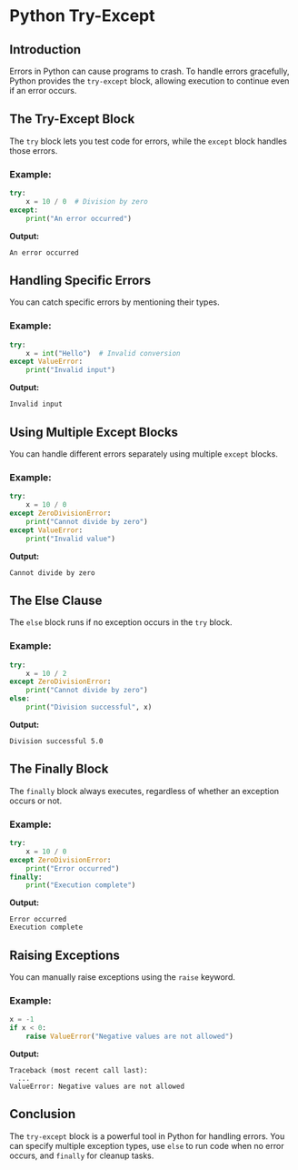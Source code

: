 # Python Try-Except

## Introduction

Errors in Python can cause programs to crash. To handle errors gracefully, Python provides the `try-except` block, allowing execution to continue even if an error occurs.

## The Try-Except Block

The `try` block lets you test code for errors, while the `except` block handles those errors.

### Example:

```python
try:
    x = 10 / 0  # Division by zero
except:
    print("An error occurred")
```

**Output:**

```
An error occurred
```

## Handling Specific Errors

You can catch specific errors by mentioning their types.

### Example:

```python
try:
    x = int("Hello")  # Invalid conversion
except ValueError:
    print("Invalid input")
```

**Output:**

```
Invalid input
```

## Using Multiple Except Blocks

You can handle different errors separately using multiple `except` blocks.

### Example:

```python
try:
    x = 10 / 0
except ZeroDivisionError:
    print("Cannot divide by zero")
except ValueError:
    print("Invalid value")
```

**Output:**

```
Cannot divide by zero
```

## The Else Clause

The `else` block runs if no exception occurs in the `try` block.

### Example:

```python
try:
    x = 10 / 2
except ZeroDivisionError:
    print("Cannot divide by zero")
else:
    print("Division successful", x)
```

**Output:**

```
Division successful 5.0
```

## The Finally Block

The `finally` block always executes, regardless of whether an exception occurs or not.

### Example:

```python
try:
    x = 10 / 0
except ZeroDivisionError:
    print("Error occurred")
finally:
    print("Execution complete")
```

**Output:**

```
Error occurred
Execution complete
```

## Raising Exceptions

You can manually raise exceptions using the `raise` keyword.

### Example:

```python
x = -1
if x < 0:
    raise ValueError("Negative values are not allowed")
```

**Output:**

```
Traceback (most recent call last):
  ...
ValueError: Negative values are not allowed
```

## Conclusion

The `try-except` block is a powerful tool in Python for handling errors. You can specify multiple exception types, use `else` to run code when no error occurs, and `finally` for cleanup tasks.
